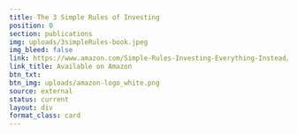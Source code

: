 ```yaml
---
title: The 3 Simple Rules of Investing
position: 0
section: publications
img: uploads/3simpleRules-book.jpeg
img_bleed: false
link: https://www.amazon.com/Simple-Rules-Investing-Everything-Instead/dp/1626561621/ref=sr_1_1?ie=UTF8&qid=1487016255&sr=8-1&keywords=edesess
link_title: Available on Amazon
btn_txt: 
btn_img: uploads/amazon-logo_white.png
source: external
status: current
layout: div
format_class: card
---
```


